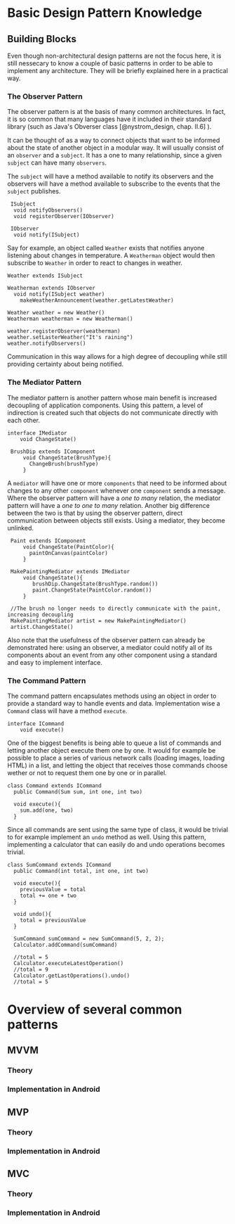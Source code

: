 
# Basic Design Pattern Knowledge

## Building Blocks

Even though non-architectural design patterns are not the focus here, it is still nessecary to know a couple of basic patterns in order to be able to implement any architecture.
They will be briefly explained here in a practical way.

### The Observer Pattern

The observer pattern is at the basis of many common architectures. In fact, it is so common that many languages
have it included in their standard library (such as Java's Obverser class [@nystrom_design, chap. II.6] ).

It can be thought of as a way to connect objects that want to be informed about the state of another object in a modular way. It will usually consist of an `observer` and a `subject`. It has a one to many relationship, since a given `subject` can have many `observers`.

The `subject` will have a method available to notify its observers and the observers will have a method available to subscribe to the events that the `subject` publishes.

     ISubject
      void notifyObservers()
      void registerObserver(IObserver)
      
     IObserver
      void notify(ISubject)

Say for example, an object called `Weather` exists that notifies anyone listening about changes in temperature. A `Weatherman` object would then subscribe to `Weather` in order to react to changes in weather.

    Weather extends ISubject
    
    Weatherman extends IObserver
      void notify(ISubject weather)
        makeWeatherAnnouncement(weather.getLatestWeather)
        
    Weather weather = new Weather()
    Weatherman weatherman = new Weatherman()
    
    weather.registerObserver(weatherman)
    weather.setLasterWeather("It's raining")
    weather.notifyObservers()
    
Communication in this way allows for a high degree of decoupling while still providing certainty about being notified.

### The Mediator Pattern
 
The mediator pattern is another pattern whose main benefit is increased decoupling of application components. Using this pattern, a level of indirection is created such that objects do not communicate directly with each other.

    interface IMediator
        void ChangeState()
        
     BrushDip extends IComponent
         void ChangeState(BrushType){
           ChangeBrush(brushType)
         }

A `mediator` will have one or more `components` that need to be informed about changes to any other `component` whenever one `component` sends a message. Where the observer pattern will have a *one to many* relation, the mediator pattern will have a *one to one to many* relation. Another big difference between the two is that by using the observer pattern, direct communication between objects still exists. Using a mediator, they become unlinked.
         
     Paint extends IComponent
         void ChangeState(PaintColor){
           paintOnCanvas(paintColor)
         }
     
     MakePaintingMediator extends IMediator
         void ChangeState(){
            brushDip.ChangeState(BrushType.random())
            paint.ChangeState(PaintColor.random())
         }
     
     //The brush no longer needs to directly communicate with the paint, increasing decoupling
     MakePaintingMediator artist = new MakePaintingMediator()
     artist.ChangeState()

Also note that the usefulness of the observer pattern can already be demonstrated here: using an observer, a mediator could notify all of its components about an event from any other component using a standard and easy to implement interface. 

### The Command Pattern

The command pattern encapsulates methods using an object in order to provide a standard way to handle events and data. Implementation wise a `Command` class will have a method `execute`. 

    interface ICommand
        void execute()

One of the biggest benefits is being able to queue a list of commands and letting another object execute them one by one. It would for example be possible to place a series of various network calls (loading images, loading HTML) in a list, and letting the object that receives those commands choose wether or not to request them one by one or in parallel.

    class Command extends ICommand
      public Command(Sum sum, int one, int two)
        
      void execute(){
        sum.add(one, two)    
      }
        

Since all commands are sent using the same type of class, it would be trivial to for example implement an `undo` method as well. Using this pattern, implementing a calculator that can easily do and undo operations becomes trivial.
  
    class SumCommand extends ICommand
      public Command(int total, int one, int two)
        
      void execute(){
        previousValue = total
        total += one + two    
      }
      
      void undo(){
        total = previousValue
      }
      
      SumCommand sumCommand = new SumCommand(5, 2, 2);
      Calculator.addCommand(sumCommand)
      
      //total = 5
      Calculator.executeLatestOperation()
      //total = 9
      Calculator.getLastOperations().undo()
      //total = 5

# Overview of several common patterns

## MVVM

### Theory

### Implementation in Android

## MVP

### Theory

### Implementation in Android

## MVC

### Theory

### Implementation in Android
